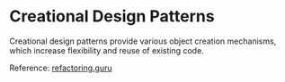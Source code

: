 # Creational Design Patterns
Creational design patterns provide various object creation mechanisms, which increase flexibility and reuse of existing code.

Reference: [refactoring.guru](https://refactoring.guru/design-patterns/creational-patterns)